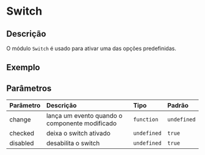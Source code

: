 # Switch

## Descrição

O módulo `Switch` é usado para ativar uma das opções predefinidas.

## Exemplo

<!-- Example.Html -->

## Parâmetros

| Parâmetro | Descrição                                       | Tipo            | Padrão     |
| :-------- | :---------------------------------------------- | :-------------- | :--------- |
| change    | lança um evento quando o componente modificado  | `function`      | `undefined`|
| checked   | deixa o switch ativado                          | `undefined`     | `true`     |
| disabled  | desabilita o switch                             | `undefined`     | `true`     |
